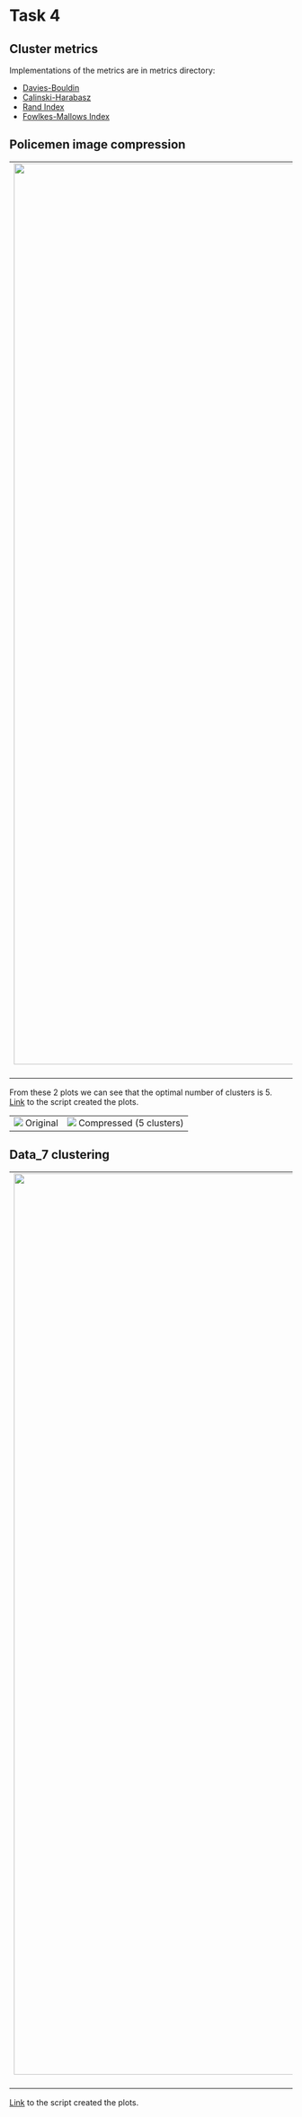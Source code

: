 # Task 4

## Cluster metrics
Implementations of the metrics are in metrics directory:
- [Davies-Bouldin](https://github.com/grihanaft/ml-homework/blob/master/task_4/metrics/davies_bouldin.py)
- [Calinski-Harabasz](https://github.com/grihanaft/ml-homework/blob/master/task_4/metrics/calinski_harabaz.py)
- [Rand Index](https://github.com/grihanaft/ml-homework/blob/master/task_4/metrics/rand.py)
- [Fowlkes-Mallows Index](https://github.com/grihanaft/ml-homework/blob/master/task_4/metrics/fowlkes_mallows.py)

## Policemen image compression

| |
|:-------------------------:|
| <img width="1604" src="https://github.com/grihanaft/ml-homework/blob/master/task_4/images/dav_cal.png">  Metrics values plot |

From these 2 plots we can see that the optimal number of clusters is 5.  
[Link](https://github.com/grihanaft/ml-homework/blob/master/task_4/policemen_metrics.py) to the script created the plots.

| | |
|:-------------------------:|:-------------------------:|
<img src="https://github.com/grihanaft/ml-homework/blob/master/task_4/images/policemen.jpg">  Original | <img src="https://github.com/grihanaft/ml-homework/blob/master/task_4/images/policemen_5_clusters.jpg">  Compressed (5 clusters) |

## Data_7 clustering


| |
|:-------------------------:|
| <img width="1604" src="https://github.com/grihanaft/ml-homework/blob/master/task_4/images/rand_fow.png">  Metrics values plot of the task_2_data_7 clustering |

[Link](https://github.com/grihanaft/ml-homework/blob/master/task_4/data_7.py) to the script created the plots.